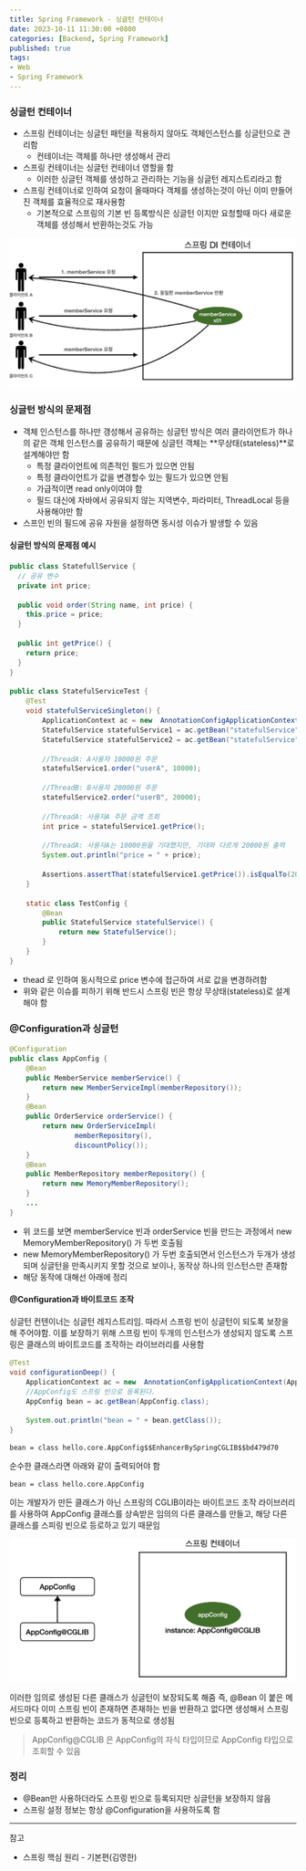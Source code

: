```yaml
---
title: Spring Framework - 싱글턴 컨테이너
date: 2023-10-11 11:30:00 +0800
categories: [Backend, Spring Framework]
published: true
tags:
- Web
- Spring Framework
---
```


### 싱글턴 컨테이너
 - 스프링 컨테이너는 싱글턴 패턴을 적용하지 않아도 객체인스턴스를 싱글턴으로 관리함
   - 컨테이너는 객체를 하나만 생성해서 관리
 - 스프링 컨테이너는 싱글턴 컨테이너 영할을 함
   - 이러한 싱글턴 객체를 생성하고 관리하는 기능을 싱글턴 레지스트리라고 함
 - 스프링 컨테이너로 인하여 요청이 올때마다 객체를 생성하는것이 아닌 이미 만들어진 객체를 효율적으로 재사용함
   - 기본적으로 스프링의 기본 빈 등록방식은 싱글턴 이지만 요청할때 마다 새로운 객체를 생성해서 반환하는것도 가능

![Alt text](/assets/posts/img/spring/spring_basic/spring_05_01.png)

### 싱글턴 방식의 문제점
 - 객체 인스턴스를 하나만 갱성해서 공유하는 싱글턴 방식은 여러 클라이언트가 하나의 같은 객체 인스턴스를 공유하기 때문에 싱글턴 객체는 **무상태(stateless)**로 설계해야만 함
   - 특정 클라이언트에 의존적인 필드가 있으면 안됨
   - 특정 클라이언트가 값을 변경할수 있는 필드가 있으면 안됨
   - 가급적이면 read only이여야 함
   - 필드 대신에 자바에서 공유되지 않는 지역변수, 파라미터, ThreadLocal 등을 사용해야만 함
 - 스프인 빈의 필드에 공유 자원을 설정하면 동시성 이슈가 발생할 수 있음

#### 싱글턴 방식의 문제점 예시
```java
public class StatefullService { 
  // 공유 변수 
  private int price;

  public void order(String name, int price) {
    this.price = price;
  }

  public int getPrice() {
    return price;
  }
}

public class StatefulServiceTest {
    @Test
    void statefulServiceSingleton() {
        ApplicationContext ac = new  AnnotationConfigApplicationContext(TestConfig.class);
        StatefulService statefulService1 = ac.getBean("statefulService",  StatefulService.class);
        StatefulService statefulService2 = ac.getBean("statefulService",  StatefulService.class);

        //ThreadA: A사용자 10000원 주문
        statefulService1.order("userA", 10000);

        //ThreadB: B사용자 20000원 주문
        statefulService2.order("userB", 20000);

        //ThreadA: 사용자A 주문 금액 조회
        int price = statefulService1.getPrice();

        //ThreadA: 사용자A는 10000원을 기대했지만, 기대와 다르게 20000원 출력
        System.out.println("price = " + price);

        Assertions.assertThat(statefulService1.getPrice()).isEqualTo(20000);
    }

    static class TestConfig {
        @Bean
        public StatefulService statefulService() {
            return new StatefulService();
        }
    }
}
```
 - thead 로 인하여 동시적으로 price 변수에 접근하여 서로 값을 변경하려함
 - 위와 같은 이슈를 피하기 위해 반드시 스프링 빈은 항상 무상태(stateless)로 설계해야 함

### @Configuration과 싱글턴
```java
@Configuration
public class AppConfig {
    @Bean
    public MemberService memberService() {
        return new MemberServiceImpl(memberRepository());
    }
    @Bean
    public OrderService orderService() {
        return new OrderServiceImpl(
                memberRepository(),
                discountPolicy());
    }
    @Bean
    public MemberRepository memberRepository() {
        return new MemoryMemberRepository();
    }
    ...
}
```
 - 위 코드를 보면 memberService 빈과 orderService 빈을 만드는 과정에서 new MemoryMemberRepository() 가 두번 호출됨
 - new MemoryMemberRepository() 가 두번 호출되면서 인스턴스가 두개가 생성되며 싱글턴을 만족시키지 못할 것으로 보이나, 동작상 하나의 인스턴스만 존재함
 - 해당 동작에 대해선 아래에 정리

#### @Configuration과 바이트코드 조작
싱글턴 컨텐이너는 싱글턴 레지스트리임. 따라서 스프링 빈이 싱글턴이 되도록 보장을 해 주어야함.
이를 보장하기 위해 스프링 빈이 두개의 인스턴스가 생성되지 않도록 스프링은 클래스의 바이트코드를 조작하는 라이브러리를 사용함

```java
@Test
void configurationDeep() {
    ApplicationContext ac = new  AnnotationConfigApplicationContext(AppConfig.class);
    //AppConfig도 스프링 빈으로 등록된다.
    AppConfig bean = ac.getBean(AppConfig.class);
    
    System.out.println("bean = " + bean.getClass());
}
```

```
bean = class hello.core.AppConfig$$EnhancerBySpringCGLIB$$bd479d70
```

순수한 클래스라면 아래와 같이 출력되어야 함
```
bean = class hello.core.AppConfig
```

이는 개발자가 만든 클래스가 아닌 스프링의 CGLIB이라는 바이트코드 조작 라이브러리를 사용하여 AppConfig 클래스를 상속받은 임의의 다른 클래스를 만들고, 해당 다른 클래스를 스피링 빈으로 등로하고 있기 때문임

![Alt text](/assets/posts/img/spring/spring_basic/spring_05_02.png)

이러한 임의로 생성된 다른 클래스가 싱글턴이 보장되도록 해줌
즉, @Bean 이 붙은 메서드마다 이미 스프링 빈이 존재하면 존재하는 빈을 반환하고 없다면 생성해서 스프링 빈으로 등록하고 반환하는 코드가 동적으로 생성됨 
> AppConfig@CGLIB 은 AppConfig의 자식 타입이므로 AppConfig 타입으로 조회할 수 있음

### 정리
 - @Bean만 사용하더라도 스프링 빈으로 등록되지만 싱글턴을 보장하지 않음
 - 스프링 설정 정보는 항상 @Configuration을 사용하도록 함

---
참고
 - 스프링 핵심 원리 - 기본편(김영한)
  
